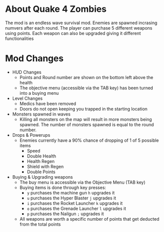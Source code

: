 # About Quake 4 Zombies

The mod is an endless wave survival mod. Enemies are spawned incrasing numvers after each round. The player can purchase 5 different weapons using points. Each weapon can also be upgraded giving it different functionalities

# Mod Changes

- HUD Changes
	- Points and Round number are shown on the bottom left above the health
	- The objective menu (accessible via the TAB key) has been turned into a buying menu
- Level Changes
	- Medics have been removed
	- Doors do not open keeping you trapped in the starting location
- Monsters spawned in waves
	- Killing all monsters on the map will result in more monsters being spawned. The number of monsters spawned is equal to the round number.
- Drops & Powerups
	- Enemies currently have a 90% chance of dropping of 1 of 5 possible items
		- Speed
		- Double Health
		- Health Regen
		- Shield with Regen
		- Double Points
- Buying & Upgrading weapons
	- The buy menu is accessible via the Objective Menu (TAB key)
	- Buying items is done through key presses:
		- `y` purchases the machine gun `h` upgrades it
		- `u` purchases the Hyper Blaster `j` upgrades it
		- `i` purchases the Rocket Launcher `k` upgrades it
		- `o` purchases the Grenade Launcher `l` upgrades it
		- `p` purchases the Nailgun `;` upgrades it
	- All weapons are worth a specific number of points that get deducted from the total points
